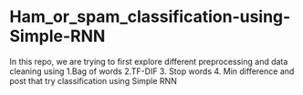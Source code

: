 # Ham_or_spam_classification-using-Simple-RNN
In this repo, we are trying to first explore different preprocessing and data cleaning using
1.Bag of words 
2.TF-DIF 
3. Stop words 
4. Min difference 
and post that try classification using Simple RNN
